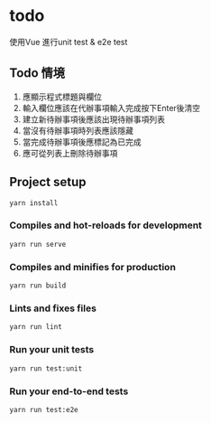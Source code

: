 # todo

使用Vue 進行unit test & e2e test

## Todo 情境
1. 應顯示程式標題與欄位
2. 輸入欄位應該在代辦事項輸入完成按下Enter後清空
3. 建立新待辦事項後應該出現待辦事項列表
4. 當沒有待辦事項時列表應該隱藏
5. 當完成待辦事項後應標記為已完成
6. 應可從列表上刪除待辦事項



## Project setup
```
yarn install
```

### Compiles and hot-reloads for development
```
yarn run serve
```

### Compiles and minifies for production
```
yarn run build
```

### Lints and fixes files
```
yarn run lint
```

### Run your unit tests
```
yarn run test:unit
```

### Run your end-to-end tests
```
yarn run test:e2e
```
